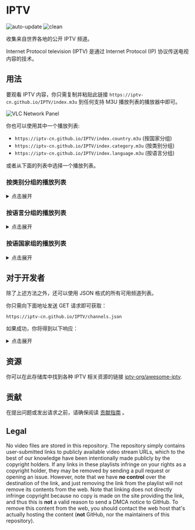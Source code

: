 # IPTV

![auto-update](https://github.com/IPTV-CN/IPTV/actions/workflows/auto-update.yml/badge.svg)
![clean](https://github.com/IPTV-CN/IPTV/actions/workflows/clean.yml/badge.svg)

收集来自世界各地的公开 IPTV 频道。

Internet Protocol television (IPTV) 是通过 Internet Protocol (IP) 协议传送电视内容的技术。

## 用法

要观看 IPTV 内容，你只需复制并粘贴此链接 `https://iptv-cn.github.io/IPTV/index.m3u` 到任何支持 M3U 播放列表的播放器中即可。

![VLC Network Panel](.readme/preview.png)

你也可以使用其中一个播放列表:

- `https://iptv-cn.github.io/IPTV/index.country.m3u` (按国家分组)
- `https://iptv-cn.github.io/IPTV/index.category.m3u` (按类别分组)
- `https://iptv-cn.github.io/IPTV/index.language.m3u` (按语言分组)

或者从下面的列表中选择一个播放列表。

### 按类别分组的播放列表

<details>
<summary>点击展开</summary>
<br>

<!-- prettier-ignore -->
<table>
	<thead>
		<tr><th align="left">分类</th><th align="right">频道数量</th><th align="left">播放列表</th></tr>
	</thead>
	<tbody>
		<tr><td align="left">CCTV</td><td align="right">21</td><td align="left"><code>https://iptv-cn.github.io/IPTV/categories/cctv.m3u</code></td></tr>
		<tr><td align="left">卫视</td><td align="right">11</td><td align="left"><code>https://iptv-cn.github.io/IPTV/categories/卫视.m3u</code></td></tr>
		<tr><td align="left">地方</td><td align="right">3</td><td align="left"><code>https://iptv-cn.github.io/IPTV/categories/地方.m3u</code></td></tr>
		<tr><td align="left">香港</td><td align="right">2</td><td align="left"><code>https://iptv-cn.github.io/IPTV/categories/香港.m3u</code></td></tr>
		<tr><td align="left">澳门</td><td align="right">1</td><td align="left"><code>https://iptv-cn.github.io/IPTV/categories/澳门.m3u</code></td></tr>
		<tr><td align="left">其他国家</td><td align="right">1</td><td align="left"><code>https://iptv-cn.github.io/IPTV/categories/其他国家.m3u</code></td></tr>
		<tr><td align="left">Other</td><td align="right">1</td><td align="left"><code>https://iptv-cn.github.io/IPTV/categories/other.m3u</code></td></tr>
	</tbody>
</table>

</details>

### 按语言分组的播放列表

<details>
<summary>点击展开</summary>
<br>

<!-- prettier-ignore -->
<table>
	<thead>
		<tr><th align="left">语言</th><th align="right">频道数量</th><th align="left">播放列表</th></tr>
	</thead>
	<tbody>
		<tr><td align="left">Chinese</td><td align="right">38</td><td align="left"><code>https://iptv-cn.github.io/IPTV/languages/zho.m3u</code></td></tr>
		<tr><td align="left">English</td><td align="right">1</td><td align="left"><code>https://iptv-cn.github.io/IPTV/languages/eng.m3u</code></td></tr>
		<tr><td align="left">Yue Chinese</td><td align="right">1</td><td align="left"><code>https://iptv-cn.github.io/IPTV/languages/yue.m3u</code></td></tr>
	</tbody>
</table>

</details>

### 按语国家组的播放列表

<details>
<summary>点击展开</summary>
<br>

<!-- prettier-ignore -->
<table>
	<thead>
		<tr><th align="left">国家 (地区)</th><th align="right">频道数量</th><th align="left">播放列表</th></tr>
	</thead>
	<tbody>
		<tr><td align="left">🇨🇳&nbsp;China</td><td align="right">36</td><td align="left" nowrap><code>https://iptv-cn.github.io/IPTV/countries/cn.m3u</code></td></tr>
		<tr><td align="left">🇭🇰&nbsp;Hong Kong</td><td align="right">2</td><td align="left" nowrap><code>https://iptv-cn.github.io/IPTV/countries/hk.m3u</code></td></tr>
		<tr><td align="left">🇲🇴&nbsp;Macao</td><td align="right">1</td><td align="left" nowrap><code>https://iptv-cn.github.io/IPTV/countries/mo.m3u</code></td></tr>
		<tr><td align="left">🇸🇬&nbsp;Singapore</td><td align="right">1</td><td align="left" nowrap><code>https://iptv-cn.github.io/IPTV/countries/sg.m3u</code></td></tr>
	</tbody>
</table>

</details>

## 对于开发者

除了上述方法之外，还可以使用 JSON 格式的所有可用频道列表。

你只需向下面地址发送 GET 请求即可获取：

```
https://iptv-cn.github.io/IPTV/channels.json
```

如果成功，你将得到以下响应：

<details>
<summary>点击展开</summary>
<br>
  
```
[
  ...
  {
    "name": "CCTV-1 综合",
    "logo": "https://upload.wikimedia.org/wikipedia/zh/6/65/CCTV-1_Logo.png",
    "url": "http://dbiptv.sn.chinamobile.com/PLTV/88888888/224/3221226231/1.m3u8",
    "category": "CCTV",
    "languages": [
        {
            "code": "zho",
            "name": "Chinese"
        }
    ],
    "countries": [
        {
            "code": "cn",
            "name": "China"
        }
    ],
    "tvg": {
        "id": "CCTV1",
        "name": "CCTV-1",
        "url": "http://epg.streamstv.me/epg/guide-usa.xml.gz"
    }
  },
  ...
]
```
</details>

## 资源

你可以在此存储库中找到各种 IPTV 相关资源的链接 [iptv-org/awesome-iptv](https://github.com/iptv-org/awesome-iptv).

## 贡献

在提出问题或发出请求之前，请确保阅读 [贡献指南](CONTRIBUTING.md) 。

## Legal

No video files are stored in this repository. The repository simply contains user-submitted links to publicly available video stream URLs, which to the best of our knowledge have been intentionally made publicly by the copyright holders. If any links in these playlists infringe on your rights as a copyright holder, they may be removed by sending a pull request or opening an issue. However, note that we have **no control** over the destination of the link, and just removing the link from the playlist will not remove its contents from the web. Note that linking does not directly infringe copyright because no copy is made on the site providing the link, and thus this is **not** a valid reason to send a DMCA notice to GitHub. To remove this content from the web, you should contact the web host that's actually hosting the content (**not** GitHub, nor the maintainers of this repository).
